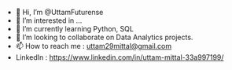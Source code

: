 - 👋 Hi, I’m @UttamFuturense
- 👀 I’m interested in ...
- 🌱 I’m currently learning Python, SQL
- 💞️ I’m looking to collaborate on Data Analytics projects.
- 📫 How to reach me : uttam29mittal@gmail.com
- LinkedIn : https://www.linkedin.com/in/uttam-mittal-33a997199/

<!---
UttamFuturense/UttamFuturense is a ✨ special ✨ repository because its `README.md` (this file) appears on your GitHub profile.
You can click the Preview link to take a look at your changes.
--->
